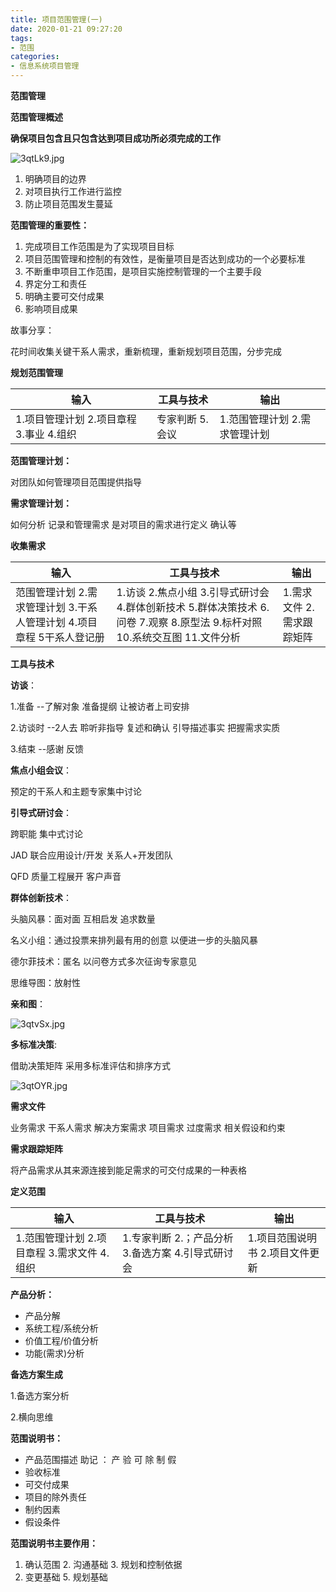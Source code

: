 ```yaml
---
title: 项目范围管理(一)
date: 2020-01-21 09:27:20
tags:
- 范围
categories:
- 信息系统项目管理
---
```


**范围管理**

**范围管理概述**

**确保项目包含且只包含达到项目成功所必须完成的工作**

![3qtLk9.jpg](https://s2.ax1x.com/2020/03/06/3qtLk9.jpg)

1. 明确项目的边界
2. 对项目执行工作进行监控
3. 防止项目范围发生蔓延

**范围管理的重要性：**

1. 完成项目工作范围是为了实现项目目标
2. 项目范围管理和控制的有效性，是衡量项目是否达到成功的一个必要标准
3. 不断重申项目工作范围，是项目实施控制管理的一个主要手段
4. 界定分工和责任
5. 明确主要可交付成果
6. 影响项目成果

故事分享： 

花时间收集关键干系人需求，重新梳理，重新规划项目范围，分步完成

**规划范围管理**

| **输入**                                 | **工具与技术**  | **输出**                      |
| ---------------------------------------- | --------------- | ----------------------------- |
| 1.项目管理计划 2.项目章程 3.事业  4.组织 | 专家判断 5.会议 | 1.范围管理计划 2.需求管理计划 |

**范围管理计划：**

对团队如何管理项目范围提供指导

**需求管理计划：**

如何分析 记录和管理需求 是对项目的需求进行定义 确认等

**收集需求**

| **输入**                                                     | **工具与技术**                                               | **输出**                  |
| ------------------------------------------------------------ | ------------------------------------------------------------ | ------------------------- |
| 范围管理计划 2.需求管理计划 3.干系人管理计划        4.项目章程 5干系人登记册 | 1.访谈 2.焦点小组 3.引导式研讨会  4.群体创新技术 5.群体决策技术 6.问卷 7.观察 8.原型法 9.标杆对照 10.系统交互图 11.文件分析 | 1.需求文件 2.需求跟踪矩阵 |

**工具与技术**

**访谈**： 

1.准备 --了解对象 准备提纲 让被访者上司安排 

2.访谈时 --2人去 聆听非指导 复述和确认 引导描述事实 把握需求实质 

3.结束 --感谢 反馈

**焦点小组会议**： 

预定的干系人和主题专家集中讨论

**引导式研讨会**： 

跨职能 集中式讨论 

JAD 联合应用设计/开发 关系人+开发团队 

QFD 质量工程展开 客户声音

**群体创新技术**： 

头脑风暴：面对面 互相启发 追求数量 

名义小组：通过投票来排列最有用的创意 以便进一步的头脑风暴 

德尔菲技术：匿名 以问卷方式多次征询专家意见 

思维导图：放射性

**亲和图**： 

![3qtvSx.jpg](https://s2.ax1x.com/2020/03/06/3qtvSx.jpg)

**多标准决策**: 

借助决策矩阵 采用多标准评估和排序方式

![3qtOYR.jpg](https://s2.ax1x.com/2020/03/06/3qtOYR.jpg)


**需求文件**

业务需求 干系人需求 解决方案需求 项目需求 过度需求 相关假设和约束

**需求跟踪矩阵**

将产品需求从其来源连接到能足需求的可交付成果的一种表格

**定义范围**

| **输入**                                     | **工具与技术**                                     | **输出**                        |
| -------------------------------------------- | -------------------------------------------------- | ------------------------------- |
| 1.范围管理计划 2.项目章程  3.需求文件 4.组织 | 1.专家判断 2.；产品分析 3.备选方案  4.引导式研讨会 | 1.项目范围说明书 2.项目文件更新 |

**产品分析：**

- 产品分解
- 系统工程/系统分析
- 价值工程/价值分析
- 功能(需求)分析

**备选方案生成** 

1.备选方案分析 

2.横向思维

**范围说明书：**

- 产品范围描述         助记 ： 产 验 可 除 制 假
- 验收标准
- 可交付成果
- 项目的除外责任
- 制约因素
- 假设条件

**范围说明书主要作用：**

1. 确认范围 2. 沟通基础 3. 规划和控制依据
2. 变更基础 5. 规划基础